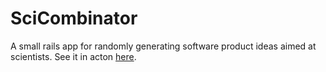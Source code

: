 # SciCombinator

A small rails app for randomly generating software product ideas aimed at scientists. See it in acton [here](http://scicombinator.herokuapp.com/).